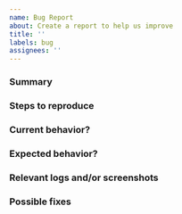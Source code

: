 ```yaml
---
name: Bug Report
about: Create a report to help us improve
title: ''
labels: bug
assignees: ''
---
```


<!---
Before opening a new request, make sure to search for keywords in the issues
filtered by the "bug" label:

- https://github.com/nlmenke/vertebrae/issues?q=is%3Aissue+is%3Aopen+label%3Abug

and verify the issue you're about to submit isn't a duplicate.
--->

### Summary

<!--
summarize the bug encountered
-->

### Steps to reproduce

<!-- 
how one can reproduce the issue - this is very important 
-->

### Current behavior?

<!-- 
a clear and concise description of what is currently happening - this can be
omitted if your summary covers everything 
-->

### Expected behavior?

<!-- 
a clear and concise description of what you expected to happen 
-->

### Relevant logs and/or screenshots

<!-- 
if applicable, paste any relevant logs or add screenshots to help explain your
problem - please use code blocks (```) to format console output, logs, and code
as it's tough to read otherwise 
-->

### Possible fixes

<!-- 
if possible, link to the line of code that might be responsible for the problem
-->
